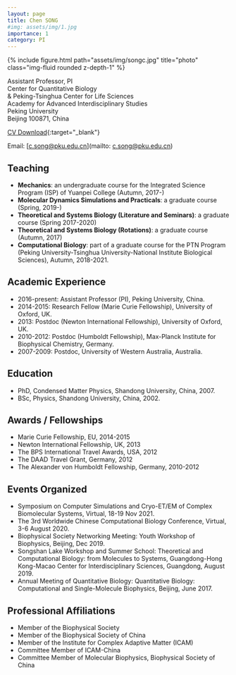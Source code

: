 ```yaml
---
layout: page
title: Chen SONG
#img: assets/img/1.jpg
importance: 1
category: PI
---
```


<div class="row">
    <div class="col-sm-4 mt-3 mt-md-0">
        {% include figure.html path="assets/img/songc.jpg" title="photo" class="img-fluid rounded z-depth-1" %}
    </div>
</div>

Assistant Professor, PI  
Center for Quantitative Biology  
& Peking-Tsinghua Center for Life Sciences  
Academy for Advanced Interdisciplinary Studies  
Peking University  
Beijing 100871, China

[CV Download](/assets/pdf/CV_SongC.pdf){:target="_blank"}

Email: [c.song@pku.edu.cn](mailto: c.song@pku.edu.cn)  



## Teaching

- **Mechanics**: an undergraduate course for the Integrated Science Program (ISP) of Yuanpei College (Autumn, 2017-)
- **Molecular Dynamics Simulations and Practicals**: a graduate course (Spring, 2019-)
- **Theoretical and Systems Biology (Literature and Seminars)**: a graduate course (Spring 2017-2020)
- **Theoretical and Systems Biology (Rotations)**: a graduate course (Autumn, 2017)
- **Computational Biology**: part of a graduate course for the PTN Program (Peking University-Tsinghua University-National Institute Biological Sciences), Autumn, 2018-2021.

## Academic Experience

- 2016-present: Assistant Professor (PI), Peking University, China.
- 2014-2015: Research Fellow (Marie Curie Fellowship), University of Oxford, UK.
- 2013: Postdoc (Newton International Fellowship), University of Oxford, UK.
- 2010-2012: Postdoc (Humboldt Fellowship), Max-Planck Institute for Biophysical Chemistry, Germany.
- 2007-2009: Postdoc, University of Western Australia, Australia.

## Education

- PhD, Condensed Matter Physics, Shandong University, China, 2007.
- BSc, Physics, Shandong University, China, 2002.

## Awards / Fellowships

- Marie Curie Fellowship, EU, 2014-2015
- Newton International Fellowship, UK, 2013
- The BPS International Travel Awards, USA, 2012
- The DAAD Travel Grant, Germany, 2012
- The Alexander von Humboldt Fellowship, Germany, 2010-2012

## Events Organized

- Symposium on Computer Simulations and Cryo-ET/EM of Complex Biomolecular Systems, Virtual, 18-19 Nov 2021.
- The 3rd Worldwide Chinese Computational Biology Conference, Virtual, 3-6 August 2020.
- Biophysical Society Networking Meeting: Youth Workshop of Biophysics, Beijing, Dec 2019.
- Songshan Lake Workshop and Summer School: Theoretical and Computational Biology: from Molecules to Systems, Guangdong-Hong Kong-Macao Center for Interdisciplinary Sciences, Guangdong, August 2019.
- Annual Meeting of Quantitative Biology: Quantitative Biology: Computational and Single-Molecule Biophysics, Beijing, June 2017.

## Professional Affiliations

- Member of the Biophysical Society
- Member of the Biophysical Society of China
- Member of the Institute for Complex Adaptive Matter (ICAM)
- Committee Member of ICAM-China
- Committee Member of Molecular Biophysics, Biophysical Society of China
